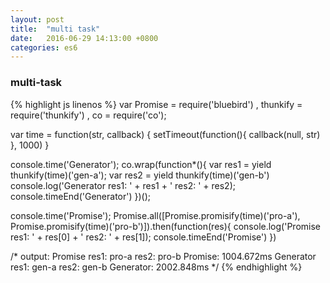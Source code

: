 ```yaml
---
layout: post
title:  "multi task"
date:   2016-06-29 14:13:00 +0800
categories: es6
---
```


### multi-task

{% highlight js linenos %}
var Promise = require('bluebird')
  , thunkify = require('thunkify')
  , co        = require('co');

var time = function(str, callback) {
  setTimeout(function(){
    callback(null, str)
  }, 1000)
}

console.time('Generator');
co.wrap(function*(){
  var res1 = yield thunkify(time)('gen-a');
  var res2 = yield thunkify(time)('gen-b')
  console.log('Generator  res1: ' + res1 + '  res2: ' + res2);
  console.timeEnd('Generator')
})();


console.time('Promise');
Promise.all([Promise.promisify(time)('pro-a'), Promise.promisify(time)('pro-b')]).then(function(res){
  console.log('Promise  res1: ' + res[0] + '  res2: ' + res[1]);
  console.timeEnd('Promise')
})

/*
output:
Promise  res1: pro-a  res2: pro-b
Promise: 1004.672ms
Generator  res1: gen-a  res2: gen-b
Generator: 2002.848ms
*/
{% endhighlight %}
